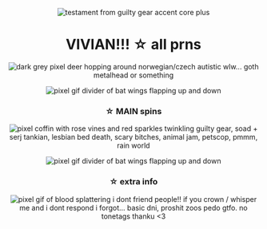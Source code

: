 <p align="center"> <img src="https://static.wikia.nocookie.net/guilty-gear/images/7/7a/Ggxxacp_Testament_alt.png" alt="testament from guilty gear accent core plus" /> </p>
<h1 align="center">VIVIAN!!! ☆ all prns</h1>
<p align="center">
<img src="https://64.media.tumblr.com/6625acfa135f373639d42c4c2afa265c/9a5e59d4a20102aa-4d/s75x75_c1/25095466d0f9bed2e5f9c034c38d543b922ca8da.gif" alt="dark grey pixel deer hopping around" />
norwegian/czech autistic wlw... goth metalhead or something
</p>
</div>

<p align="center"> <img src="https://64.media.tumblr.com/4b8eaa39b1dc97b6f5241b045b5ca9ec/0d9d6392a423e969-0c/s500x750/a79a060e378bce57436289dfda93f6239beb670b.gif" alt="pixel gif divider of bat wings flapping up and down" /> </p>

<h3 align="center">☆ MAIN spins</h3>

<p align="center">
<img src="https://64.media.tumblr.com/d9b6699df09ba5dade9e78336729ed7b/9a5e59d4a20102aa-47/s75x75_c1/d313c1250a331ff2b826f42aaa231cc474005987.gif" alt="pixel coffin with rose vines and red sparkles twinkling" />
guilty gear, soad + serj tankian, lesbian bed death, scary bitches, animal jam, petscop, pmmm, rain world
</p>
</div>

<p align="center"> <img src="https://64.media.tumblr.com/4b8eaa39b1dc97b6f5241b045b5ca9ec/0d9d6392a423e969-0c/s500x750/a79a060e378bce57436289dfda93f6239beb670b.gif" alt="pixel gif divider of bat wings flapping up and down" /> </p>

<h3 align="center">☆ extra info</h3>
<p align="center">
<img src="https://64.media.tumblr.com/f57468fd0e968dfcdce28974d3f3a4b6/4149a1d35ab9816c-bc/s75x75_c1/df472fffe7b0b12ad2e4cdf550a8610d17e5c9d7.gif" alt="pixel gif of blood splattering" />
i dont friend people!! if you crown / whisper me and i dont respond i forgot... basic dni, proshit zoos pedo gtfo. no tonetags thanku <3
</p>
</div>
